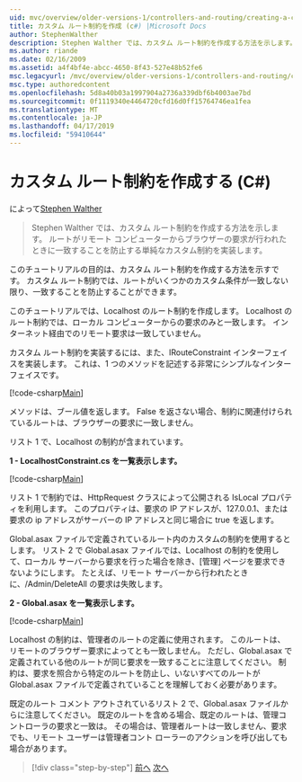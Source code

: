 ```yaml
---
uid: mvc/overview/older-versions-1/controllers-and-routing/creating-a-custom-route-constraint-cs
title: カスタム ルート制約を作成 (c#) |Microsoft Docs
author: StephenWalther
description: Stephen Walther では、カスタム ルート制約を作成する方法を示します。 単純な実装のルートがされたりすることを防止するカスタムの制約に一致する w.
ms.author: riande
ms.date: 02/16/2009
ms.assetid: a4f4bf4e-abcc-4650-8f43-527e48b52fe6
msc.legacyurl: /mvc/overview/older-versions-1/controllers-and-routing/creating-a-custom-route-constraint-cs
msc.type: authoredcontent
ms.openlocfilehash: 5d8a40b03a1997904a2736a339dbf6b4003ae7bd
ms.sourcegitcommit: 0f1119340e4464720cfd16d0ff15764746ea1fea
ms.translationtype: MT
ms.contentlocale: ja-JP
ms.lasthandoff: 04/17/2019
ms.locfileid: "59410644"
---
```

# <a name="creating-a-custom-route-constraint-c"></a>カスタム ルート制約を作成する (C#)

によって[Stephen Walther](https://github.com/StephenWalther)

> Stephen Walther では、カスタム ルート制約を作成する方法を示します。 ルートがリモート コンピューターからブラウザーの要求が行われたときに一致することを防止する単純なカスタム制約を実装します。


このチュートリアルの目的は、カスタム ルート制約を作成する方法を示すです。 カスタム ルート制約では、ルートがいくつかのカスタム条件が一致しない限り、一致することを防止することができます。

このチュートリアルでは、Localhost のルート制約を作成します。 Localhost のルート制約では、ローカル コンピューターからの要求のみと一致します。 インターネット経由でのリモート要求は一致していません。

カスタム ルート制約を実装するには、また、IRouteConstraint インターフェイスを実装します。 これは、1 つのメソッドを記述する非常にシンプルなインターフェイスです。

[!code-csharp[Main](creating-a-custom-route-constraint-cs/samples/sample1.cs)]

メソッドは、ブール値を返します。 False を返さない場合、制約に関連付けられているルートは、ブラウザーの要求に一致しません。

リスト 1 で、Localhost の制約が含まれています。

**1 - LocalhostConstraint.cs を一覧表示します。**

[!code-csharp[Main](creating-a-custom-route-constraint-cs/samples/sample2.cs)]

リスト 1 で制約では、HttpRequest クラスによって公開される IsLocal プロパティを利用します。 このプロパティは、要求の IP アドレスが、127.0.0.1、または要求の ip アドレスがサーバーの IP アドレスと同じ場合に true を返します。

Global.asax ファイルで定義されているルート内のカスタムの制約を使用するとします。 リスト 2 で Global.asax ファイルでは、Localhost の制約を使用して、ローカル サーバーから要求を行った場合を除き、[管理] ページを要求できないようにします。 たとえば、リモート サーバーから行われたときに、/Admin/DeleteAll の要求は失敗します。

**2 - Global.asax を一覧表示します。**

[!code-csharp[Main](creating-a-custom-route-constraint-cs/samples/sample3.cs)]

Localhost の制約は、管理者のルートの定義に使用されます。 このルートは、リモートのブラウザー要求によってとも一致しません。 ただし、Global.asax で定義されている他のルートが同じ要求を一致することに注意してください。 制約は、要求を照合から特定のルートを防止し、いないすべてのルートが Global.asax ファイルで定義されていることを理解しておく必要があります。

既定のルート コメント アウトされているリスト 2 で、Global.asax ファイルからに注意してください。 既定のルートを含める場合、既定のルートは、管理コントローラの要求と一致は。 その場合は、管理者ルートは一致しません、要求でも、リモート ユーザーは管理者コント ローラーのアクションを呼び出しても場合があります。

> [!div class="step-by-step"]
> [前へ](creating-a-route-constraint-cs.md)
> [次へ](asp-net-mvc-controller-overview-vb.md)
